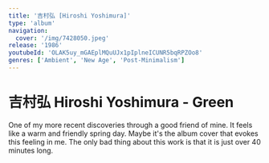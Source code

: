 ```yaml
---
title: '吉村弘 [Hiroshi Yoshimura]'
type: 'album'
navigation:
  cover: '/img/7428050.jpeg'
release: '1986'
youtubeId: 'OLAK5uy_mGAEplMQuUJx1pIplneICUNR5bqRPZOo8'
genres: ['Ambient', 'New Age', 'Post-Minimalism']
---
```

<music-genre-list :genres="genres"></music-genre-list>

# 吉村弘 Hiroshi Yoshimura - Green

One of my more recent discoveries through a good friend of mine. It feels like a warm and friendly spring day. Maybe it's the album cover that evokes this feeling in me. The only bad thing about this work is that it is just over 40 minutes long.